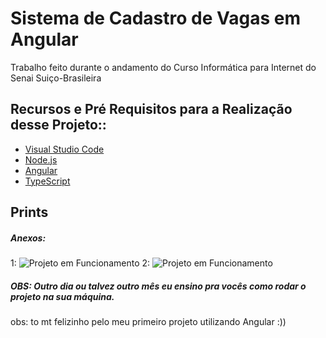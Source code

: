 # Sistema de Cadastro de Vagas em Angular
Trabalho feito durante o andamento do Curso Informática para Internet do Senai Suiço-Brasileira

## Recursos e Pré Requisitos para a Realização desse Projeto::

- [Visual Studio Code](https://code.visualstudio.com/)
- [Node.js](https://nodejs.org/en/)
- [Angular](https://angular.io/)
- [TypeScript](https://www.typescriptlang.org/)

## Prints

##### Anexos:
1: ![Projeto em Funcionamento](https://github.com/mathxusohai/matt-angular/blob/master/src/assets/img/vagas/PrintPROJAngular.jpeg)
2: ![Projeto em Funcionamento](https://github.com/mathxusohai/matt-angular/blob/master/src/assets/img/vagas/PrintPROJAngular%20(2).jpeg)
##### OBS: Outro dia ou talvez outro mês eu ensino pra vocês como rodar o projeto na sua máquina. 
obs: to mt felizinho pelo meu primeiro projeto utilizando Angular :))
